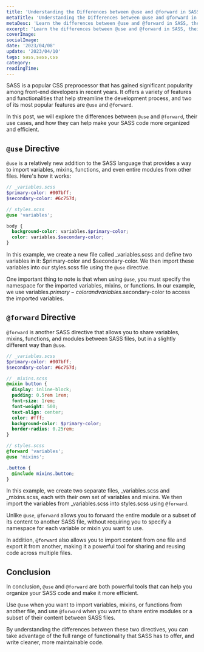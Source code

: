 ```yaml
---
title: 'Understanding the Differences between @use and @forward in SASS'
metaTitle: 'Understanding the Differences between @use and @forward in SASS | A Complete Guide'
metaDesc: 'Learn the differences between @use and @forward in SASS, their use cases, and how they can make your SASS code more organized and efficient. Read this comprehensive guide now.'
excerpt: 'Learn the differences between @use and @forward in SASS, their use cases, and how they can make your SASS code more organized and efficient in this comprehensive guide.'
coverImage: 
socialImage: 
date: '2023/04/08'
update: '2023/04/10'
tags: sass,sass,css
category: 
readingTime: 
---
```


SASS is a popular CSS preprocessor that has gained significant popularity among front-end developers in recent years. It offers a variety of features and functionalities that help streamline the development process, and two of its most popular features are `@use` and `@forward`.

In this post, we will explore the differences between `@use` and `@forward`, their use cases, and how they can help make your SASS code more organized and efficient.

## `@use` Directive
`@use` is a relatively new addition to the SASS language that provides a way to import variables, mixins, functions, and even entire modules from other files. Here's how it works:

```scss {6, 10}
// _variables.scss
$primary-color: #007bff;
$secondary-color: #6c757d;

// styles.scss
@use 'variables';

body {
  background-color: variables.$primary-color;
  color: variables.$secondary-color;
}
```

In this example, we create a new file called _variables.scss and define two variables in it: $primary-color and $secondary-color. We then import these variables into our styles.scss file using the `@use` directive.

One important thing to note is that when using `@use`, you must specify the namespace for the imported variables, mixins, or functions. In our example, we use variables.$primary-color and variables.$secondary-color to access the imported variables.

## `@forward` Directive
`@forward` is another SASS directive that allows you to share variables, mixins, functions, and modules between SASS files, but in a slightly different way than `@use`.

```scss {}
// _variables.scss
$primary-color: #007bff;
$secondary-color: #6c757d;

// _mixins.scss
@mixin button {
  display: inline-block;
  padding: 0.5rem 1rem;
  font-size: 1rem;
  font-weight: 500;
  text-align: center;
  color: #fff;
  background-color: $primary-color;
  border-radius: 0.25rem;
}

// styles.scss
@forward 'variables';
@use 'mixins';

.button {
  @include mixins.button;
}
```

In this example, we create two separate files, _variables.scss and _mixins.scss, each with their own set of variables and mixins. We then import the variables from _variables.scss into styles.scss using `@forward`.

Unlike `@use`, `@forward` allows you to forward the entire module or a subset of its content to another SASS file, without requiring you to specify a namespace for each variable or mixin you want to use.

In addition, `@forward` also allows you to import content from one file and export it from another, making it a powerful tool for sharing and reusing code across multiple files.

## Conclusion
In conclusion, `@use` and `@forward` are both powerful tools that can help you organize your SASS code and make it more efficient.

Use `@use` when you want to import variables, mixins, or functions from another file, and use `@forward` when you want to share entire modules or a subset of their content between SASS files.

By understanding the differences between these two directives, you can take advantage of the full range of functionality that SASS has to offer, and write cleaner, more maintainable code.